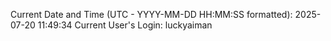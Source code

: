 Current Date and Time (UTC - YYYY-MM-DD HH:MM:SS formatted): 2025-07-20 11:49:34
Current User's Login: luckyaiman
